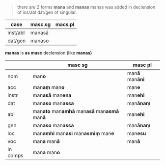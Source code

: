 >there are 2 forms **mana** and **manas**
>manas was added in declension of ins/abl dat/gen of singular.

| case     | masc.sg | macs.pl |
| -------- | ------- | ------- |
| inst/abl | manasā  |         |
| dat/gen  | manaso        |         |

**manas** is **as masc** declension (like **manas)**

|          | masc sg                                                                    | masc pl                  |
| -------- | -------------------------------------------------------------------------- | ------------------------ |
| nom      | man**o**                                                                   | man**ā** man**āni** |
| acc      | man**aṃ** man**o**                                                    | man**e**                 |
| instr    | man**asā** man**ena**                                                 | man**ehi**               |
| dat      | man**aso** man**assa**                                                | man**ānaṃ**              |
| abl      | man**ato** man**amhā** man**asā** man**asmā** man**ā** | man**ehi**               |
| gen      | man**aso** man**assa**                                                | man**ānaṃ**              |
| loc      | man**amhi** man**asi** man**asmiṃ** man**e**                | man**esu**               |
| voc      | man**a** man**ā**                                                     | man**ā**                 |
| in comps | man**a** man**o**                                                     |                          |

